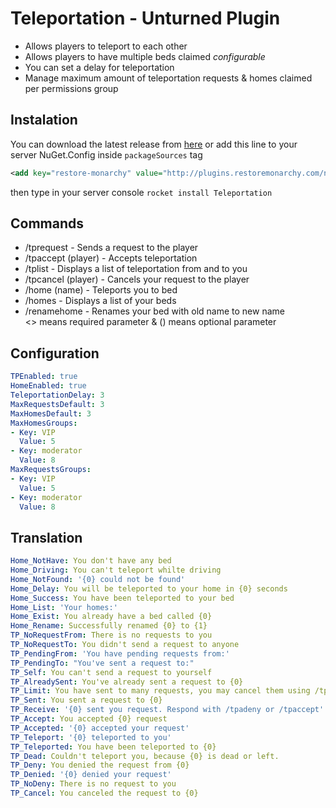 # Teleportation - Unturned Plugin
* Allows players to teleport to each other
* Allows players to have multiple beds claimed *configurable*
* You can set a delay for teleportation
* Manage maximum amount of teleportation requests & homes claimed per permissions group

## Instalation
You can download the latest release from [here](https://github.com/RestoreMonarchy/Teleportation/releases) or add this line to your server NuGet.Config inside `packageSources` tag  
```xml
<add key="restore-monarchy" value="http://plugins.restoremonarchy.com/nuget" protocolVersion="2" />
```
then type in your server console `rocket install Teleportation`

## Commands
* /tprequest <player> - Sends a request to the player
* /tpaccept (player) - Accepts teleportation
* /tplist - Displays a list of teleportation from and to you
* /tpcancel (player) - Cancels your request to the player
* /home (name) - Teleports you to bed
* /homes - Displays a list of your beds
* /renamehome <oldName> <newName> - Renames your bed with old name to new name <br />
<> means required parameter & () means optional parameter

## Configuration
```yml
TPEnabled: true
HomeEnabled: true
TeleportationDelay: 3
MaxRequestsDefault: 3
MaxHomesDefault: 3
MaxHomesGroups:
- Key: VIP
  Value: 5
- Key: moderator
  Value: 8
MaxRequestsGroups:
- Key: VIP
  Value: 5
- Key: moderator
  Value: 8
```
## Translation
```yml
Home_NotHave: You don't have any bed
Home_Driving: You can't teleport whilte driving
Home_NotFound: '{0} could not be found'
Home_Delay: You will be teleported to your home in {0} seconds
Home_Success: You have been teleported to your bed
Home_List: 'Your homes:'
Home_Exist: You already have a bed called {0}
Home_Rename: Successfully renamed {0} to {1}
TP_NoRequestFrom: There is no requests to you
TP_NoRequestTo: You didn't send a request to anyone
TP_PendingFrom: 'You have pending requests from:'
TP_PendingTo: "You've sent a request to:"
TP_Self: You can't send a request to yourself
TP_AlreadySent: You've already sent a request to {0}
TP_Limit: You have sent to many requests, you may cancel them using /tpcancel
TP_Sent: You sent a request to {0}
TP_Receive: '{0} sent you request. Respond with /tpadeny or /tpaccept'
TP_Accept: You accepted {0} request
TP_Accepted: '{0} accepted your request'
TP_Teleport: '{0} teleported to you'
TP_Teleported: You have been teleported to {0}
TP_Dead: Couldn't teleport you, because {0} is dead or left.
TP_Deny: You denied the request from {0}
TP_Denied: '{0} denied your request'
TP_NoDeny: There is no request to you
TP_Cancel: You canceled the request to {0}
```
